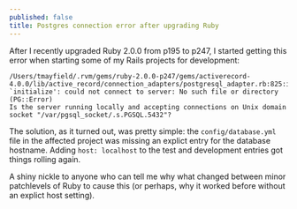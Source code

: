 ```yaml
---
published: false
title: Postgres connection error after upgrading Ruby
---
```


After I recently upgraded Ruby 2.0.0 from p195 to p247, I started getting this error when starting some of my Rails projects for development:

```
/Users/tmayfield/.rvm/gems/ruby-2.0.0-p247/gems/activerecord-4.0.0/lib/active_record/connection_adapters/postgresql_adapter.rb:825:in `initialize': could not connect to server: No such file or directory (PG::Error)
Is the server running locally and accepting connections on Unix domain socket "/var/pgsql_socket/.s.PGSQL.5432"?
```

The solution, as it turned out, was pretty simple: the `config/database.yml` file in the affected project was missing an explict entry for the database hostname. Adding `host: localhost` to the test and development entries got things rolling again.

A shiny nickle to anyone who can tell me why what changed between minor patchlevels of Ruby to cause this (or perhaps, why it worked before without an explict host setting).